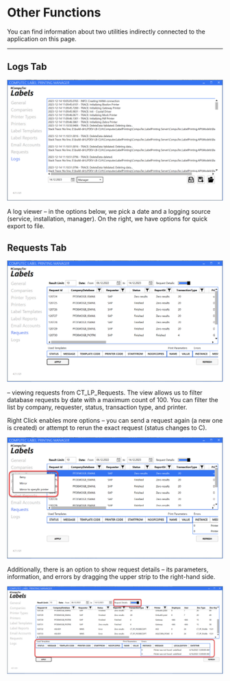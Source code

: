 # Other Functions

You can find information about two utilities indirectly connected to the application on this page.

---

## Logs Tab

![Log](./media/ct-labels-logs.png)

A log viewer – in the options below, we pick a date and a logging source (service, installation, manager). On the right, we have options for quick export to file.

## Requests Tab

![Requests](./media/ct-labels-requests.png)

 – viewing requests from CT_LP_Requests. The view allows us to filter database requests by date with a maximum count of 100. You can filter the list by company, requester, status, transaction type, and printer.

Right Click enables more options – you can send a request again (a new one is created) or attempt to rerun the exact request (status changes to C).

![Retry](./media/ct-labels-retry.png)

Additionally, there is an option to show request details – its parameters, information, and errors by dragging the upper strip to the right-hand side.

![Request Details](./media/ct-labels-request-details.png)
